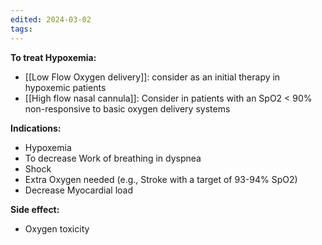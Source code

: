 ```yaml
---
edited: 2024-03-02
tags:
---
```

**To treat Hypoxemia:**
- [[Low Flow Oxygen delivery]]: consider as an initial therapy in hypoxemic patients 
- [[High flow nasal cannula]]: Consider in patients with an SpO2 < 90% non-responsive to basic oxygen delivery systems

**Indications:**
- Hypoxemia
- To decrease Work of breathing in dyspnea
- Shock
- Extra Oxygen needed (e.g., Stroke with a target of 93-94% SpO2)
- Decrease Myocardial load

**Side effect:**
- Oxygen toxicity
